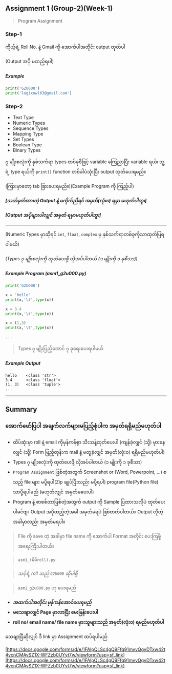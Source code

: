 ## Assignment 1 (Group-2)(Week-1)

> Program Assignment

### Step-1

ကိုယ့်ရဲ့ Roll No. နဲ့ Gmail ကို အောက်ပါအတိုင်း output ထုတ်ပါ

(Output အပို မထည့်ရပါ)
##### Example
```python
print('G2U000')
print('logixowl63@gmail.com')
```

### Step-2

* Text Type
* Numeric Types
* Sequence Types
* Mapping Type
* Set Types
* Boolean Type
* Binary Types

၇ မျိုးစလုံးကို နှစ်သက်ရာ types တစ်ခုစီဖြင့် variable ကြေညာပြီး variable ရယ်၊ သူ့ရဲ့ type ရယ်ကို ```print()``` function တစ်ခါပဲသုံးပြီး output ထုတ်ပေးရမည်။

(ကြားမှာတော့ tab ခြားပေးရမည်။)(Example Program ကို ကြည့်ပါ)

***[သတ်မှတ်ထားတဲ့ Output နဲ့ မကိုက်ညီရင် အမှတ်(လုံးဝ) ရမှာ မဟုတ်ပါဘူး]***

***[Output အပိုများပါလျှင် အမှတ် ရမှာမဟုတ်ပါဘူး]***

<hr>

(Numeric Types မှာဆိုရင် ```int```, ```float```, ```complex``` မှ နှစ်သက်ရာတစ်ခုကိုသာထုတ်ပြရပါမယ်)

*(Types ၇ မျိုးစလုံးကို ထုတ်ပေးဖို့ လိုအပ်ပါတယ် (၁ မျိုးကို ၁ ခုစီသာ))*

##### Example Program (asm1_g2u000.py)
```python
print('G2U000')

x = 'hello'
print(x,'\t',type(x))

x = 3.4
print(x,'\t',type(x))

x = (1,3)
print(x,'\t',type(x))

...
```
> Types ၇ မျိုးပြည့်အောင် ၇ ခုရေးပေးရပါမယ်

##### Example Output
```
hello 	 <class 'str'>
3.4 	 <class 'float'>
(1, 3) 	 <class 'tuple'>
...
```

<hr>

## Summary

### အောက်ဖော်ပြပါ အချက်လက်များမပြည့်စုံပါက အမှတ်ရရှိမည်မဟုတ်ပါ

* ထိပ်ဆုံးမှာ roll နဲ့ email ကိုမှန်ကန်စွာ သီးသန့်ထုတ်ပေးပါ (ကျန်ခဲ့လျှင် (သို့) မှားနေလျှင် (သို့) Form ဖြည့်တုန်းက mail နဲ့ မတူခဲ့လျှင် အမှတ်(လုံးဝ) ရရှိမည်မဟုတ်ပါ)
* Types ၇ မျိုးစလုံးကို ထုတ်ပေးဖို့ လိုအပ်ပါတယ် (၁ မျိုးကို ၁ ခုစီသာ)
* ```Program Assignment``` ဖြစ်တဲ့အတွက် Screenshot or (Word, Powerpoint, ...) စသည့် file များ မပို့ရပါ(Zip ချုပ်ပြီးလည်း မပို့ရပါ) program file(Python file) သာပို့ရပါမည် (မဟုတ်လျှင် အမှတ်မပေးပါ)
* Program နဲ့ စာစစ်တာဖြစ်တဲ့အတွက် output ကို Sample ပြထားသလိုပဲ ထုတ်ပေးပါခင်ဗျ။ Output အပိုထည့်တဲ့အခါ အမှတ်မရပဲ ဖြစ်တတ်ပါတယ်။ Output လိုတဲ့အခါမှာလည်း အမှတ်မရပါ။


> File ကို save တဲ့ အခါမှာ file name ကို အောက်ပါ Format အတိုင်း ပေးကြဖို့ အရေးကြီးပါတယ်။ 

> ```asm1_(မိမိroll).py```

> *သင့်ရဲ့ roll သည် ```G2U000``` ဆိုပါစို့*

> ```asm1_g2u000.py``` ဟု ပေးရမည်

* ***အထက်ပါအတိုင်း မှန်ကန်အောင်ပေးရမည်***
* **မသေချာလျှင် Page မှာလာပြီး မေးမြန်းပေးပါ**
* **roll no/ email name/ file name မှားသူများသည် အမှတ်(လုံးဝ) ရမည်မဟုတ်ပါ**

သေချာပြီဆိုလျှင် ဒီ link မှာ Assignment ထပ်ရပါမည်

[https://docs.google.com/forms/d/e/1FAIpQLSc4gQ9Ffq91mvyQgyDTxw42t4vcnCMAvSZ1X-WFZzb0UYyt7w/viewform?usp=sf_link](https://docs.google.com/forms/d/e/1FAIpQLSc4gQ9Ffq91mvyQgyDTxw42t4vcnCMAvSZ1X-WFZzb0UYyt7w/viewform?usp=sf_link)